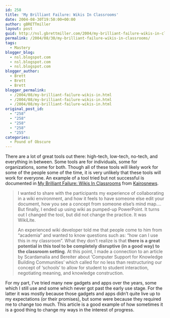 ```yaml
---
id: 258
title: 'My Brilliant Failure: Wikis In Classrooms'
date: 2004-08-30T19:50:00+00:00
author: gBRETTmiller
layout: post
guid: http://nsl.gbrettmiller.com/2004/my-brilliant-failure-wikis-in-classrooms
permalink: /2004/08/30/my-brilliant-failure-wikis-in-classrooms/
tags:
  - Mastery
blogger_blog:
  - nsl.blogspot.com
  - nsl.blogspot.com
  - nsl.blogspot.com
blogger_author:
  - Brett
  - Brett
  - Brett
blogger_permalink:
  - /2004/08/my-brilliant-failure-wikis-in.html
  - /2004/08/my-brilliant-failure-wikis-in.html
  - /2004/08/my-brilliant-failure-wikis-in.html
original_post_id:
  - "258"
  - "258"
  - "258"
  - "258"
  - "255"
categories:
  - Pound of Obscure
---
```

There are a lot of great tools out there: high-tech, low-tech, no-tech, and everything in between. Some tools are for individuals, some for organizations, some for both. Though all of these tools will likely work for some of the people some of the time, it is very unlikely that these tools will work for everyone. An example of a tool tried but not successful is documented in [My Brilliant Failure: Wikis In Classrooms](http://kairosnews.org/node/view/3794) from [Kairosnews](http://kairosnews.org/). 

> I wanted to share with the participants my experience of collaborating in a wiki environment, and how it feels to have someone else edit your document, how you see a concept from someone else’s mind map&#8230;. But finally, I ended up using wiki as pumped-up PowerPoint. It turns out I changed the tool, but did not change the practice. It was WikiLite.
> 
> An experienced wiki developer told me that people come to him from &#8220;academia&#8221; and wanted to know questions such as: &#8220;how can I use this in my classroom&#8221;. What they don’t realize is that **there is a great potential in this tool to be completely disruptive (in a good way) to the classroom setting**. At this point, I made a connection to an article by Scardamalia and Bereiter about ‘Computer Support for Knowledge Building Communities’ which called for no less than restructuring our concept of ‘schools’ to allow for student to student interaction, negotiating meaning, and knowledge construction.

For my part, I&#8217;ve tried many new gadgets and apps over the years, some which I still use and some which never got past the early use stage. For the latter it was mostly because those gadgets and apps didn&#8217;t quite live up to my expectations (or their promises), but some were because they required me to change too much. This article is a good example of how sometimes it is a good thing to change my ways in the interest of progress.
